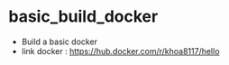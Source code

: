 # basic_build_docker
+ Build a basic docker
+ link docker : https://hub.docker.com/r/khoa8117/hello
